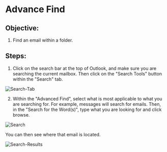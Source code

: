 # Advance Find

## Objective:

1. Find an email within a folder.

## Steps:

1. Click on the search bar at the top of Outlook, and make sure you are searching the current mailbox. Then click on the "Search Tools" button within the "Search" tab.

![Search-Tab](https://github.com/XXLMandalorian013/Docs-Software-SAS-Public/blob/main/Outlook%20(Desktop)/Search/Advance-Find/images/Search-Tab.png)

2. Within the "Advanced Find", select what is most applicable to what you are searching for. For example, messages will search for emails. Then, in the "Search for the Word(s)", type what you are looking for and click browse.  

![Search](https://github.com/XXLMandalorian013/Docs-Software-SAS-Public/blob/main/Outlook%20(Desktop)/Search/Advance-Find/images/Search.png)

You can then see where that email is located.

![Search-Results](https://github.com/XXLMandalorian013/Docs-Software-SAS-Public/blob/main/Outlook%20(Desktop)/Search/Advance-Find/images/Search-Results.png)


